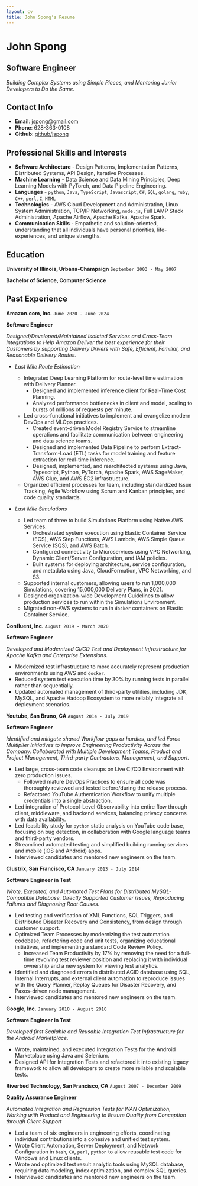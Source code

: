 ```yaml
---
layout: cv
title: John Spong's Resume
---
```


<!---
Using the wonderful layout from https://github.com/elipapa/markdown-cv/
-->

# John Spong

## Software Engineer

_Building Complex Systems using Simple Pieces, and Mentoring Junior Developers to Do the Same._

## Contact Info

* **Email**:       [jspong@gmail.com](mailto:jspong@gmail.com)
* **Phone**:       628-363-0108
* **Github**:      [github/jspong](https://github.com/jspong)


## Professional Skills and Interests

* **Software Architecture** - Design Patterns, Implementation Patterns, Distributed Systems, API Design, Iterative Processes.
* **Machine Learning** - Data Science and Data Mining Principles, Deep Learning Models with PyTorch, and Data Pipeline Engineering.
* **Languages** - `python`, `Java`, `TypeScript`, `Javascript`, `C#`, `SQL`, `golang`, `ruby`, `C++`, `perl`, `C`, `HTML`
* **Technologies** - AWS Cloud Development and Administration, Linux System Administration, TCP/IP Networking, `node.js`, Full LAMP Stack Administration, Apache Airflow, Apache Kafka, Apache Spark.
* **Communication Skills** - Empathetic and solution-oriented, understanding that all individuals have personal priorities, life-experiences, and unique strengths.

## Education

__University of Illinois, Urbana-Champaign__
`September 2003 - May 2007`

**Bachelor of Science, Computer Science**

## Past Experience

__Amazon.com, Inc.__
`June 2020 - June 2024`

**Software Engineer**

_Designed/Developed/Maintained Isolated Services and Cross-Team Integrations to Help Amazon Deliver the best experience for their Customers by supporting Delivery Drivers with Safe, Efficient, Familiar, and Reasonable Delivery Routes._

- *Last Mile Route Estimation*
  - Integrated Deep Learning Platform for route-level time estimation with Delivery Planner.
    - Designed and implemented inference client for Real-Time Cost Planning.
    - Analyzed performance bottlenecks in client and model, scaling to bursts of millions of requests per minute.
  - Led cross-functional initiatives to implement and evangelize modern DevOps and MLOps practices.
    - Created event-driven Model Registry Service to streamline operations and facilitate communication between engineering and data science teams.
    - Designed and implemented Data Pipeline to perform Extract-Transform-Load (ETL) tasks for model training and feature extraction for real-time inference.
    - Designed, implemented, and rearchitected systems using Java, Typescript, Python, PyTorch, Apache Spark, AWS SageMaker, AWS Glue, and AWS EC2 infrastructure.
  - Organized efficient processes for team, including standardized Issue Tracking, Agile Workflow using Scrum and Kanban principles, and code quality standards.

- *Last Mile Simulations*
  - Led team of three to build Simulations Platform using Native AWS Services.
    - Orchestrated system execution using Elastic Container Service (ECS), AWS Step Functions, AWS Lambda, AWS Simple Queue Service (SQS), and AWS Batch.
    - Configured connectivity to Microservices using VPC Networking, Dynamic Client/Server Configuration, and IAM policies.
    - Built systems for deploying architecture, service configuration, and metadata using Java, CloudFormation, VPC Networking, and S3.
  - Supported internal customers, allowing users to run 1,000,000 Simulations, covering 15,000,000 Delivery Plans, in 2021.
  - Designed organization-wide Development Guidelines to allow production services to run within the Simulations Environment.
  - Migrated non-AWS systems to run in `docker` containers on Elastic Container Service.

__Confluent, Inc.__
`August 2019 - March 2020`

**Software Engineer**

_Developed and Modernized CI/CD Test and Deployment Infrastructure for Apache Kafka and Enterprise Extensions._

* Modernized test infrastructure to more accurately represent production environments using AWS and `docker`.
* Reduced system test execution time by 30% by running tests in parallel rather
    than sequentially.
* Updated automated management of third-party utilities, including JDK, MySQL, and Apache Hadoop Ecosystem to more reliably integrate all deployment scenarios.

__Youtube, San Bruno, CA__
`August 2014 - July 2019`

**Software Engineer**

_Identified and mitigate shared Workflow gaps or hurdles, and led Force Multiplier Initiatives to Improve Engineering Productivity Across the Company. Collaborated with Multiple Development Teams, Product and Project Management, Third-party Contractors, Management, and Support._

* Led large, cross-team code cleanups on Live CI/CD Environment with zero production issues.
    * Followed mature DevOps Practices to ensure all code was thoroughly reviewed and tested before/during
      the release process.
    * Refactored YouTube Authentication Workflow to unify multiple credentials
      into a single abstraction.
* Led integration of Protocol-Level Observability into entire flow through client, middleware, and backend services, balancing privacy concerns with data availability.
* Led feasibility study for `python` static analysis on YouTube code base, focusing on bug detection, in collaboration with Google language teams and third-party vendors.
* Streamlined automated testing and simplified building running services and mobile (iOS and Android) apps.
* Interviewed candidates and mentored new engineers on the team.

__Clustrix, San Francisco, CA__
`January 2013 - July 2014`

**Software Engineer in Test**

_Wrote, Executed, and Automated Test Plans for Distributed MySQL-Compatible Database. Directly Supported Customer issues, Reproducing Failures and Diagnosing Root Causes._

* Led testing and verification of XML Functions, SQL Triggers, and
  Distributed Disaster Recovery and Consistency, from design through customer support.
* Optimized Team Processes by modernizing the test automation codebase,
  refactoring code and unit tests, organizing educational initiatives,
  and implementing a standard Code Review Policy.
    * Increased Team Productivity by 17% by removing the need for a full-time
      revolving test reviewer position and replacing it with individual ownership
      and a new system for viewing test analytics.
* Identified and diagnosed errors in distributed ACID database using SQL,
  Internal Interrupts, and external client automation to reproduce issues with the Query Planner,
  Replay Queues for Disaster Recovery, and Paxos-driven node management.
* Interviewed candidates and mentored new engineers on the team.

__Google, Inc.__
`January 2010 - August 2010`

**Software Engineer in Test**

_Developed first Scalable and Reusable Integration Test Infrastructure for the Android Marketplace._

* Wrote, maintained, and executed Integration Tests for the Android
  Marketplace using Java and Selenium.
* Designed API for Integration Tests and refactored it into existing
  legacy framework to allow all developers to create more reliable and
  scalable tests.

__Riverbed Technology, San Francisco, CA__
`August 2007 - December 2009`

**Quality Assurance Engineer**

_Automated Integration and Regression Tests for WAN Optimization, Working with Product and Engineering to Ensure Quality from Conception through Client Support_

* Led a team of six engineers in engineering efforts, coordinating individual contributions into a cohesive and unified test system.
* Wrote Client Automation, Server Deployment, and Network Configuration in `bash`, `C#`, `perl`, `python` to allow reusable test code for Windows and Linux clients.
* Wrote and optimized test result analytic tools using MySQL database, requiring data modeling, index optimization, and complex SQL queries.
* Interviewed candidates and mentored new engineers on the team.

